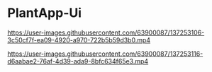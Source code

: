 # PlantApp-Ui


https://user-images.githubusercontent.com/63900087/137253106-3c50cf7f-ea09-4920-a970-722b5b59d3b0.mp4



https://user-images.githubusercontent.com/63900087/137253116-d6aabae2-76af-4d39-ada9-8bfc634f65e3.mp4

